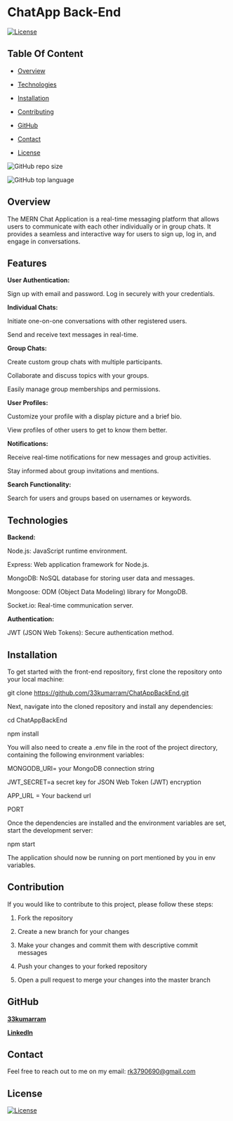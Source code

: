 # ChatApp Back-End

  [![License](https://img.shields.io/static/v1?label=License&message=MIT&color=blue&?style=plastic&logo=appveyor)](https://opensource.org/license/MIT)



## Table Of Content

- [Overview](#overview)
- [Technologies](#technologies)
- [Installation](#installation)

- [Contributing](#contribution)

- [GitHub](#github)
- [Contact](#contact)
- [License](#license)




![GitHub repo size](https://img.shields.io/github/repo-size/33kumarram/ChatAppFrontEnd?style=plastic)

  ![GitHub top language](https://img.shields.io/github/languages/top/33kumarram/ChatAppFrontEnd?style=plastic)



## Overview
The MERN Chat Application is a real-time messaging platform that allows users to communicate with each other individually or in group chats. It provides a seamless and interactive way for users to sign up, log in, and engage in conversations.

## Features

**User Authentication:**

Sign up with email and password.
Log in securely with your credentials.


**Individual Chats:**

Initiate one-on-one conversations with other registered users.

Send and receive text messages in real-time.


**Group Chats:**

Create custom group chats with multiple participants.

Collaborate and discuss topics with your groups.

Easily manage group memberships and permissions.


**User Profiles:**

Customize your profile with a display picture and a brief bio.

View profiles of other users to get to know them better.


**Notifications:**

Receive real-time notifications for new messages and group activities.

Stay informed about group invitations and mentions.


**Search Functionality:**

Search for users and groups based on usernames or keywords.


## Technologies

**Backend:**

Node.js: JavaScript runtime environment.

Express: Web application framework for Node.js.

MongoDB: NoSQL database for storing user data and messages.

Mongoose: ODM (Object Data Modeling) library for MongoDB.

Socket.io: Real-time communication server.

**Authentication:**

JWT (JSON Web Tokens): Secure authentication method.

 

## Installation


To get started with the front-end repository, first clone the repository onto your local machine:

git clone https://github.com/33kumarram/ChatAppBackEnd.git


Next, navigate into the cloned repository and install any dependencies:

cd ChatAppBackEnd

npm install

You will also need to create a .env file in the root of the project directory, containing the following environment variables: 

MONGODB_URI= your MongoDB connection string

JWT_SECRET=a secret key for JSON Web Token (JWT) encryption

APP_URL = Your backend url

PORT

Once the dependencies are installed and the environment variables are set, start the development server:

npm start

The application should now be running on port mentioned by you in env variables.








## Contribution
 

If you would like to contribute to this project, please follow these steps:

1. Fork the repository

2. Create a new branch for your changes

3. Make your changes and commit them with descriptive commit messages

4. Push your changes to your forked repository

5. Open a pull request to merge your changes into the master branch








## GitHub

<a href="https://github.com/33kumarram"><strong>33kumarram</a></strong>



<strong><a href="https://www.linkedin.com/in/ramesh-kumar-33613a174">LinkedIn</a></strong>





## Contact

Feel free to reach out to me on my email:
rk3790690@gmail.com





## License

[![License](https://img.shields.io/static/v1?label=Licence&message=MIT&color=blue)](https://opensource.org/license/MIT)


